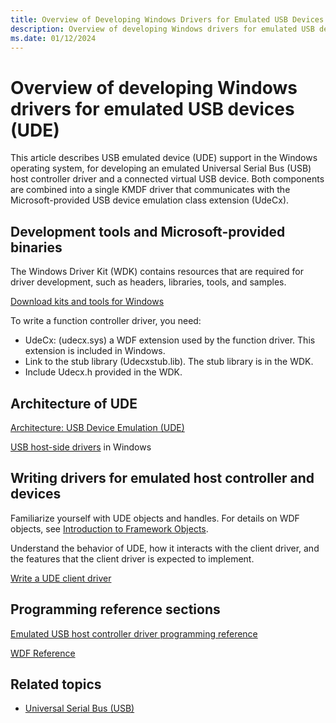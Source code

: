 ```yaml
---
title: Overview of Developing Windows Drivers for Emulated USB Devices (UDE)
description: Overview of developing Windows drivers for emulated USB devices (UDE)
ms.date: 01/12/2024
---
```


# Overview of developing Windows drivers for emulated USB devices (UDE)

This article describes USB emulated device (UDE) support in the Windows operating system, for developing an emulated Universal Serial Bus (USB) host controller driver and a connected virtual USB device. Both components are combined into a single KMDF driver that communicates with the Microsoft-provided USB device emulation class extension (UdeCx).

## Development tools and Microsoft-provided binaries

The Windows Driver Kit (WDK) contains resources that are required for driver development, such as headers, libraries, tools, and samples.

[Download kits and tools for Windows](https://developer.microsoft.com/windows/hardware/)

To write a function controller driver, you need:

- UdeCx: (udecx.sys) a WDF extension used by the function driver. This extension is included in Windows.
- Link to the stub library (Udecxstub.lib). The stub library is in the WDK.
- Include Udecx.h provided in the WDK.

## Architecture of UDE

[Architecture: USB Device Emulation (UDE)](usb-emulated-device--ude--architecture.md)

[USB host-side drivers](usb-3-0-driver-stack-architecture.md) in Windows

## Writing drivers for emulated host controller and devices

Familiarize yourself with UDE objects and handles. For details on WDF objects, see [Introduction to Framework Objects](../wdf/introduction-to-framework-objects.md).

Understand the behavior of UDE, how it interacts with the client driver, and the features that the client driver is expected to implement.

[Write a UDE client driver](writing-a-ude-client-driver.md)

## Programming reference sections

[Emulated USB host controller driver programming reference](/windows-hardware/drivers/ddi/_usbref/#emulated-host-controller-driver-reference)

[WDF Reference](/windows-hardware/drivers/ddi/_wdf/)

## Related topics

- [Universal Serial Bus (USB)](./index.md)
